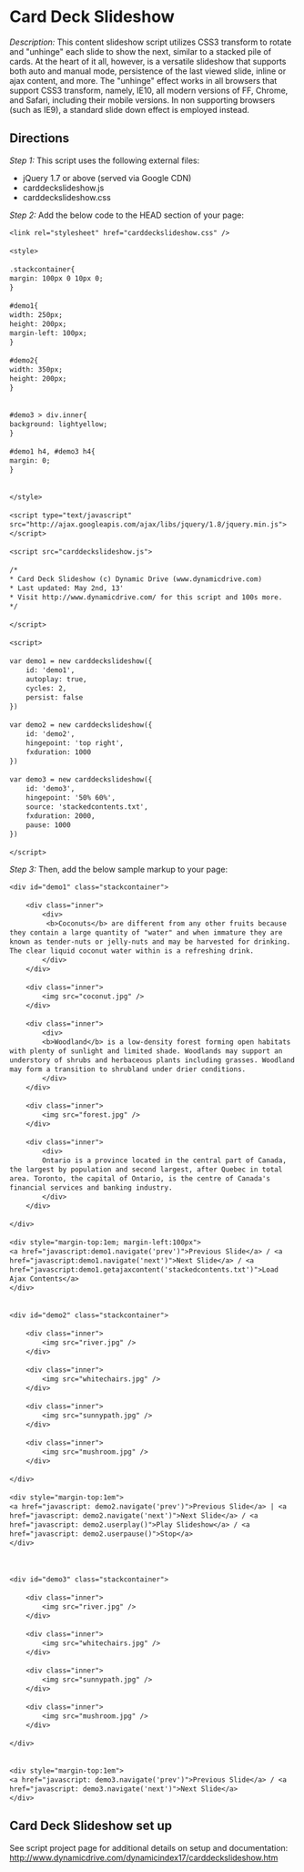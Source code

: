# Card Deck Slideshow #

*Description:*  This content slideshow script utilizes CSS3 transform to rotate and "unhinge" each slide to show the next, similar to a stacked pile of cards. At the heart of it all, however, is a versatile slideshow that supports both auto and manual mode, persistence of the last viewed slide, inline or ajax content, and more. The "unhinge" effect works in all browsers that support CSS3 transform, namely, IE10, all modern versions of FF, Chrome, and Safari, including their mobile versions. In non supporting browsers (such as IE9), a standard slide down effect is employed instead.

## Directions ##

*Step 1:* This script uses the following external files:

+ jQuery 1.7 or above (served via Google CDN)
+ carddeckslideshow.js
+ carddeckslideshow.css

*Step 2:* Add the below code to the HEAD section of your page:

	<link rel="stylesheet" href="carddeckslideshow.css" />
	
	<style>
	
	.stackcontainer{
	margin: 100px 0 10px 0;
	}
	
	#demo1{
	width: 250px; 
	height: 200px;
	margin-left: 100px;
	}
	
	#demo2{
	width: 350px;
	height: 200px;
	}
	
	
	#demo3 > div.inner{
	background: lightyellow;
	}
	
	#demo1 h4, #demo3 h4{
	margin: 0;
	}
	
	
	</style>
	
	<script type="text/javascript" src="http://ajax.googleapis.com/ajax/libs/jquery/1.8/jquery.min.js"></script>
	
	<script src="carddeckslideshow.js">
	
	/*
	* Card Deck Slideshow (c) Dynamic Drive (www.dynamicdrive.com)
	* Last updated: May 2nd, 13'
	* Visit http://www.dynamicdrive.com/ for this script and 100s more.
	*/
	
	</script>
	
	<script>
	
	var demo1 = new carddeckslideshow({
		id: 'demo1',
		autoplay: true,
		cycles: 2,
		persist: false
	})
	
	var demo2 = new carddeckslideshow({
		id: 'demo2',
		hingepoint: 'top right',
		fxduration: 1000
	})
	
	var demo3 = new carddeckslideshow({
		id: 'demo3',
		hingepoint: '50% 60%',
		source: 'stackedcontents.txt',
		fxduration: 2000,
		pause: 1000
	})
	
	</script>


*Step 3:* Then, add the below sample markup to your page:

	<div id="demo1" class="stackcontainer">
	
		<div class="inner">
			<div>
			 <b>Coconuts</b> are different from any other fruits because they contain a large quantity of "water" and when immature they are known as tender-nuts or jelly-nuts and may be harvested for drinking. The clear liquid coconut water within is a refreshing drink.
			</div>
		</div>
		
		<div class="inner">
			<img src="coconut.jpg" />
		</div>
		
		<div class="inner">
			<div>
			<b>Woodland</b> is a low-density forest forming open habitats with plenty of sunlight and limited shade. Woodlands may support an understory of shrubs and herbaceous plants including grasses. Woodland may form a transition to shrubland under drier conditions.
			</div>
		</div>
		
		<div class="inner">
			<img src="forest.jpg" />
		</div>
		
		<div class="inner">
			<div>
			Ontario is a province located in the central part of Canada, the largest by population and second largest, after Quebec in total area. Toronto, the capital of Ontario, is the centre of Canada's financial services and banking industry.
			</div>
		</div>
	
	</div>
	
	<div style="margin-top:1em; margin-left:100px">
	<a href="javascript:demo1.navigate('prev')">Previous Slide</a> / <a href="javascript:demo1.navigate('next')">Next Slide</a> / <a href="javascript:demo1.getajaxcontent('stackedcontents.txt')">Load Ajax Contents</a>
	</div>
	
	
	<div id="demo2" class="stackcontainer">
	
		<div class="inner">
			<img src="river.jpg" />
		</div>
	
		<div class="inner">
			<img src="whitechairs.jpg" />
		</div>
	
		<div class="inner">
			<img src="sunnypath.jpg" />
		</div>
	
		<div class="inner">
			<img src="mushroom.jpg" />
		</div>
	
	</div>
	
	<div style="margin-top:1em">
	<a href="javascript: demo2.navigate('prev')">Previous Slide</a> | <a href="javascript: demo2.navigate('next')">Next Slide</a> / <a href="javascript: demo2.userplay()">Play Slideshow</a> / <a href="javascript: demo2.userpause()">Stop</a>
	</div>
	
	
	
	<div id="demo3" class="stackcontainer">
	
		<div class="inner">
			<img src="river.jpg" />
		</div>
	
		<div class="inner">
			<img src="whitechairs.jpg" />
		</div>
	
		<div class="inner">
			<img src="sunnypath.jpg" />
		</div>
	
		<div class="inner">
			<img src="mushroom.jpg" />
		</div>
	
	</div>
	
	
	<div style="margin-top:1em">
	<a href="javascript: demo3.navigate('prev')">Previous Slide</a> / <a href="javascript: demo3.navigate('next')">Next Slide</a>
	</div>

## Card Deck Slideshow set up ##

See script project page for additional details on setup and documentation: <http://www.dynamicdrive.com/dynamicindex17/carddeckslideshow.htm>
